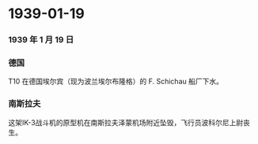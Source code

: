 # 1939-01-19

### 1939 年 1 月 19 日

### 德国

T10 在德国埃尔宾（现为波兰埃尔布隆格）的 F. Schichau 船厂下水。

### 南斯拉夫

这架IK-3战斗机的原型机在南斯拉夫泽蒙机场附近坠毁，飞行员波科尔尼上尉丧生。